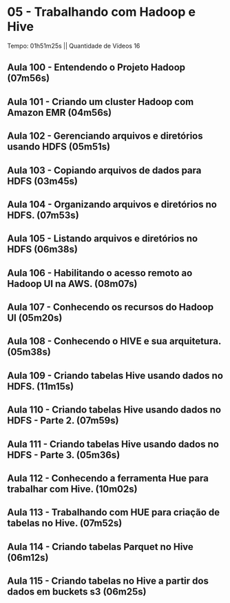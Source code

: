 # 05 - Trabalhando com Hadoop e Hive

Tempo: 01h51m25s || Quantidade de Vídeos 16

## Aula 100 - Entendendo o Projeto Hadoop (07m56s)



## Aula 101 - Criando um cluster Hadoop com Amazon EMR (04m56s)



## Aula 102 - Gerenciando arquivos e diretórios usando HDFS (05m51s)



## Aula 103 - Copiando arquivos de dados para HDFS (03m45s)



## Aula 104 - Organizando arquivos e diretórios no HDFS. (07m53s)



## Aula 105 - Listando arquivos e diretórios no HDFS (06m38s)



## Aula 106 - Habilitando o acesso remoto ao Hadoop UI na AWS. (08m07s)



## Aula 107 - Conhecendo os recursos do Hadoop UI (05m20s)



## Aula 108 - Conhecendo o HIVE e sua arquitetura. (05m38s)



## Aula 109 - Criando tabelas Hive usando dados no HDFS. (11m15s)



## Aula 110 - Criando tabelas Hive usando dados no HDFS - Parte 2. (07m59s)



## Aula 111 - Criando tabelas Hive usando dados no HDFS - Parte 3. (05m36s)



## Aula 112 - Conhecendo a ferramenta Hue para trabalhar com Hive. (10m02s)



## Aula 113 - Trabalhando com HUE para criação de tabelas no Hive. (07m52s)



## Aula 114 - Criando tabelas Parquet no Hive (06m12s)



## Aula 115 - Criando tabelas no Hive a partir dos dados em buckets s3 (06m25s)



